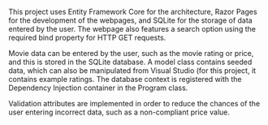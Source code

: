 This project uses Entity Framework Core for the architecture, Razor Pages for the development of the 
webpages, and SQLite for the storage of data entered by the user. The webpage also features a search
option using the required bind property for HTTP GET requests.

Movie data can be entered by the user, such as the movie rating or price, and this is stored in the 
SQLite database. A model class contains seeded data, which can also be manipulated from Visual Studio 
(for this project, it contains example ratings. The database context is registered with the Dependency 
Injection container in the Program class.

Validation attributes are implemented in order to reduce the chances of the user entering incorrect 
data, such as a non-compliant price value. 
